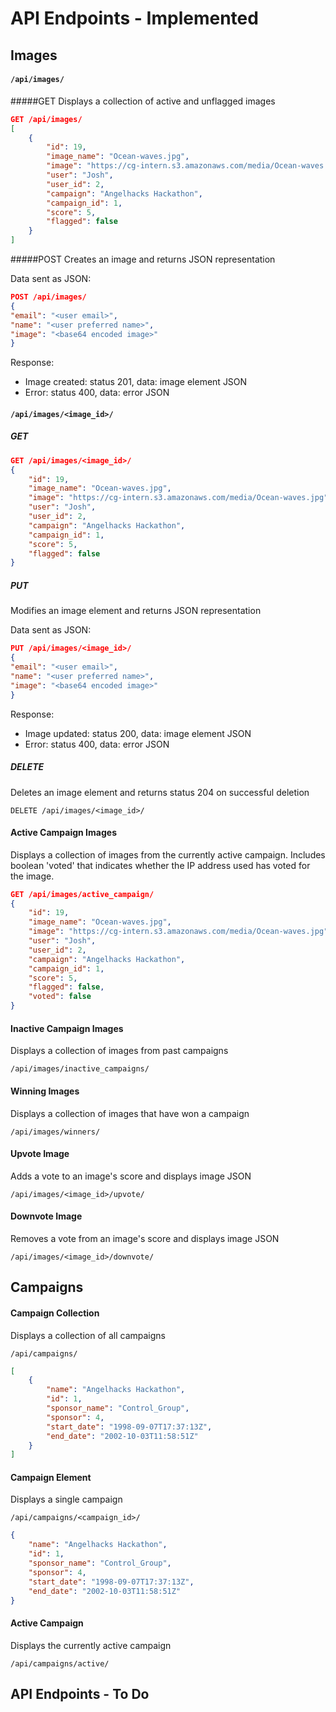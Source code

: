 # API Endpoints - Implemented

## Images

#### `/api/images/`

#####GET
Displays a collection of active and unflagged images


```json
GET /api/images/
[
    {
        "id": 19,
        "image_name": "Ocean-waves.jpg",
        "image": "https://cg-intern.s3.amazonaws.com/media/Ocean-waves.jpg",
        "user": "Josh",
        "user_id": 2,
        "campaign": "Angelhacks Hackathon",
        "campaign_id": 1,
        "score": 5,
        "flagged": false
    }
]
```
#####POST
Creates an image and returns JSON representation

Data sent as JSON:

```json
POST /api/images/
{
"email": "<user email>",
"name": "<user preferred name>",
"image": "<base64 encoded image>"
}
```

Response:

- Image created: status 201, data: image element JSON
- Error: status 400, data: error JSON


#### `/api/images/<image_id>/`

##### GET

```json
GET /api/images/<image_id>/
{
    "id": 19,
    "image_name": "Ocean-waves.jpg",
    "image": "https://cg-intern.s3.amazonaws.com/media/Ocean-waves.jpg",
    "user": "Josh",
    "user_id": 2,
    "campaign": "Angelhacks Hackathon",
    "campaign_id": 1,
    "score": 5,
    "flagged": false
}
```

##### PUT
Modifies an image element and returns JSON representation

Data sent as JSON:

```json
PUT /api/images/<image_id>/
{
"email": "<user email>",
"name": "<user preferred name>",
"image": "<base64 encoded image>"
}
```

Response:

- Image updated: status 200, data: image element JSON
- Error: status 400, data: error JSON

##### DELETE

Deletes an image element and returns status 204 on successful deletion

```
DELETE /api/images/<image_id>/
```

#### Active Campaign Images

Displays a collection of images from the currently active campaign.
Includes boolean 'voted' that indicates whether the IP address used
has voted for the image.


```json
GET /api/images/active_campaign/
{
    "id": 19,
    "image_name": "Ocean-waves.jpg",
    "image": "https://cg-intern.s3.amazonaws.com/media/Ocean-waves.jpg",
    "user": "Josh",
    "user_id": 2,
    "campaign": "Angelhacks Hackathon",
    "campaign_id": 1,
    "score": 5,
    "flagged": false,
    "voted": false
}
```

#### Inactive Campaign Images

Displays a collection of images from past campaigns

`/api/images/inactive_campaigns/`

#### Winning Images

Displays a collection of images that have won a campaign

`/api/images/winners/`

#### Upvote Image

Adds a vote to an image's score and displays image JSON

`/api/images/<image_id>/upvote/`

#### Downvote Image

Removes a vote from an image's score and displays image JSON

`/api/images/<image_id>/downvote/`



## Campaigns

#### Campaign Collection

Displays a collection of all campaigns

`/api/campaigns/`

```json
[
    {
        "name": "Angelhacks Hackathon",
        "id": 1,
        "sponsor_name": "Control_Group",
        "sponsor": 4,
        "start_date": "1998-09-07T17:37:13Z",
        "end_date": "2002-10-03T11:58:51Z"
    }
]
```

#### Campaign Element

Displays a single campaign

`/api/campaigns/<campaign_id>/`

```json
{
    "name": "Angelhacks Hackathon",
    "id": 1,
    "sponsor_name": "Control_Group",
    "sponsor": 4,
    "start_date": "1998-09-07T17:37:13Z",
    "end_date": "2002-10-03T11:58:51Z"
}
```

#### Active Campaign

Displays the currently active campaign

`/api/campaigns/active/`


## API Endpoints - To Do

